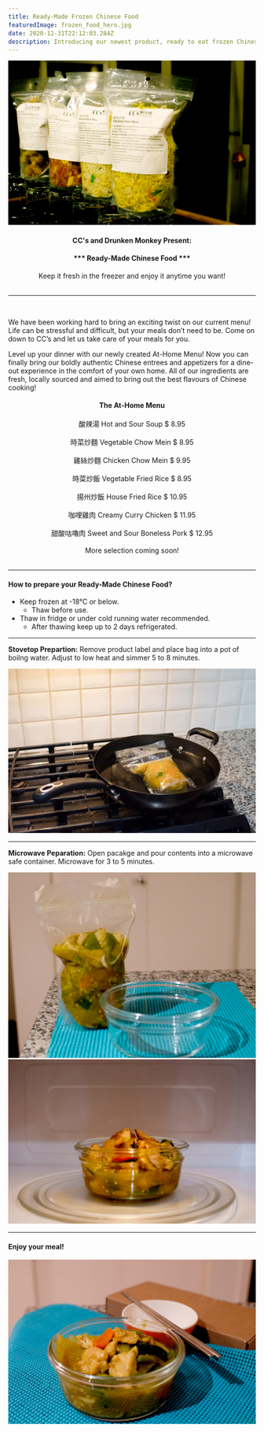 ```yaml
---
title: Ready-Made Frozen Chinese Food
featuredImage: frozen_food_hero.jpg
date: 2020-12-31T22:12:03.284Z
description: Introducing our newest product, ready to eat frozen Chinese food!
---
```


![](frozen_food_hero.jpg)


<div align="center">
    <h4>CC's and Drunken Monkey Present:</h4>
    <h4>*** Ready-Made Chinese Food ***</h4>
    <span>Keep it fresh in the freezer and enjoy it anytime you want!</span>
</div>

<br>

---

<br>

We have been working hard to bring an exciting twist on our current menu! Life can be stressful and difficult, but your meals don’t need to be. Come on down to CC’s and let us take care of your meals for you.

Level up your dinner with our newly created At-Home Menu! Now you can finally bring our boldly authentic Chinese entrees and appetizers for a dine-out experience in the comfort of your own home. All of our ingredients are fresh, locally sourced and aimed to bring out the best flavours of Chinese cooking!

<div align="center">
    <h4>The At-Home Menu</h4>
    <span>酸辣湯 Hot and Sour Soup $ 8.95</span>
    <br><br>
    <span>時菜炒麵 Vegetable Chow Mein $ 8.95</span>
    <br><br>    
    <span>雞絲炒麵 Chicken Chow Mein $ 9.95</span>
    <br><br>       
    <span>時菜炒飯 Vegetable Fried Rice $ 8.95</span>
    <br><br>        
    <span>揚州炒飯 House Fried Rice $ 10.95</span>
    <br><br>
    <span>咖哩雞肉 Creamy Curry Chicken $ 11.95</span>
    <br><br>
    <span>甜酸咕嚕肉 Sweet and Sour Boneless Pork $ 12.95</span>
    <br><br>
    <span>More selection coming soon!</span>
</div>
<br>

---
#### How to prepare your Ready-Made Chinese Food?

* Keep frozen at -18°C or below. 
    * Thaw before use. 
* Thaw in fridge or under cold running water recommended.
    * After thawing keep up to 2 days refrigerated.

---
**Stovetop Prepartion:** Remove product label and place bag into a pot of boilng water.  Adjust to low heat and simmer 5 to 8 minutes.

![](frozen_food_01.jpg "Stovetop preparation")

---

**Microwave Peparation:** Open pacakge and pour contents into a microwave safe container.  Microwave for 3 to 5 minutes.

![](frozen_food_02.jpg "Microwave Prep, Step One")
![](frozen_food_03.jpg "Microwave Prep, Step Two")

---

#### Enjoy your meal!
![](frozen_food_04.jpg "Great job!  It's ready to eat!")
